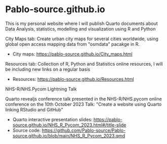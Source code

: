 # Pablo-source.github.io

This is my personal website where I will publish Quarto documents about Data Analysis, statistics, modelling and visualization using R and Python

City Maps tab: Create urban city maps for several cities worldwide, using global open access mapping data from "osmdata" pacakge in R.

- City maps: <https://pablo-source.github.io/City_maps.html>

Resources tab: Collection of R, Python and Statistics online resources, I will be including new links on a regular basis

- Resources: <https://pablo-source.github.io/Resources.html>

NHS-R/NHS.Pycom Lightning Talk

Quarto revealjs conference talk presented in the NHS-R/NHS.pycom online conference on the 10th October 2023
Talk: "Create a website using Quarto linking RStudio and GitHub"

- Quarto interactive presentation slides: https://pablo-source.github.io/NHS_R_Pycom_2023.html#/title-slide
- Source code: https://github.com/Pablo-source/Pablo-source.github.io/blob/main/NHS_R_Pycom_2023.qmd
  
